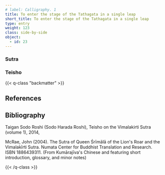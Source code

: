 ```yaml
---
# label: Calligraphy. 1
title: To enter the stage of the Tathagata in a single leap 
short_title: To enter the stage of the Tathagata in a single leap 
type: entry
weight: 123
class: side-by-side
object:
  - id: 23
---
```

### Sutra

### Teisho



{{< q-class "backmatter" >}}

## References


## Bibliography

Taigan Sodo Roshi (Sodo Harada Roshi), Teisho on the Vimalakirti Sutra (volume 1), 2014, 

McRae, John (2004). The Sutra of Queen Śrīmālā of the Lion's Roar and the Vimalakīrti Sutra. Numata Center for Buddhist Translation and Research. ISBN 1886439311. (From Kumārajīva's Chinese and featuring short introduction, glossary, and minor notes)

{{< /q-class >}}
